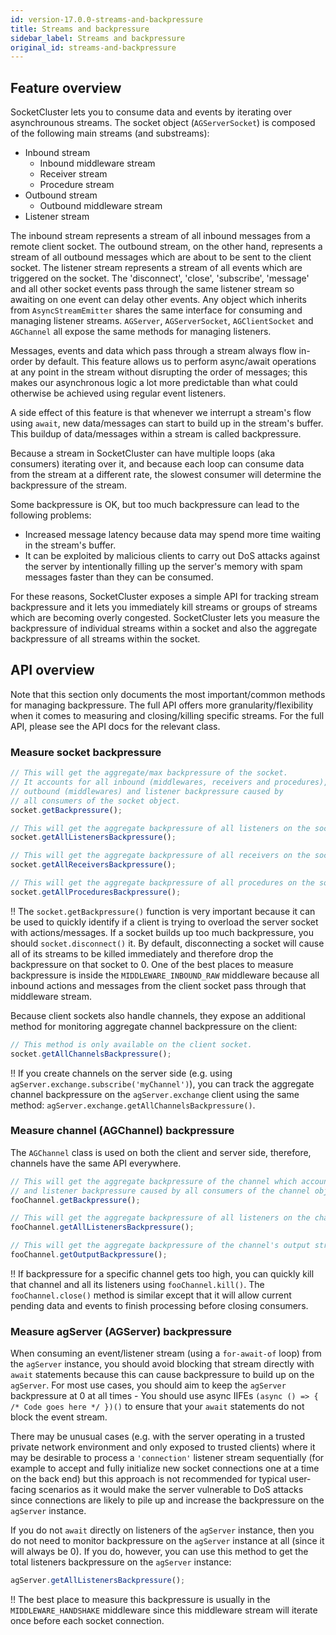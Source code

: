 ```yaml
---
id: version-17.0.0-streams-and-backpressure
title: Streams and backpressure
sidebar_label: Streams and backpressure
original_id: streams-and-backpressure
---
```


## Feature overview

SocketCluster lets you to consume data and events by iterating over asynchrounous streams.
The socket object (`AGServerSocket`) is composed of the following main streams (and substreams):

- Inbound stream
  - Inbound middleware stream
  - Receiver stream
  - Procedure stream
- Outbound stream
  - Outbound middleware stream
- Listener stream

The inbound stream represents a stream of all inbound messages from a remote client socket.
The outbound stream, on the other hand, represents a stream of all outbound messages which are about to be sent to the client socket.
The listener stream represents a stream of all events which are triggered on the socket. The 'disconnect', 'close', 'subscribe', 'message' and all other socket events pass through the same listener stream so awaiting on one event can delay other events. Any object which inherits from `AsyncStreamEmitter` shares the same interface for consuming and managing listener streams. `AGServer`, `AGServerSocket`, `AGClientSocket` and `AGChannel` all expose the same methods for managing listeners.

Messages, events and data which pass through a stream always flow in-order by default.
This feature allows us to perform async/await operations at any point in the stream without disrupting the order of messages; this makes our asynchronous logic a lot more predictable than what could otherwise be achieved using regular event listeners.

A side effect of this feature is that whenever we interrupt a stream's flow using `await`, new data/messages can start to build up in the stream's buffer.
This buildup of data/messages within a stream is called backpressure.

Because a stream in SocketCluster can have multiple loops (aka consumers) iterating over it, and because each loop can consume data from the stream at a different rate, the slowest consumer will determine the backpressure of the stream.

Some backpressure is OK, but too much backpressure can lead to the following problems:

- Increased message latency because data may spend more time waiting in the stream's buffer.
- It can be exploited by malicious clients to carry out DoS attacks against the server by intentionally filling up the server's memory with spam messages faster than they can be consumed.

For these reasons, SocketCluster exposes a simple API for tracking stream backpressure and it lets you immediately kill streams or groups of streams which are becoming overly congested. SocketCluster lets you measure the backpressure of individual streams within a socket and also the aggregate backpressure of all streams within the socket.

## API overview

Note that this section only documents the most important/common methods for managing backpressure.
The full API offers more granularity/flexibility when it comes to measuring and closing/killing specific streams.
For the full API, please see the API docs for the relevant class.

### Measure socket backpressure

```js
// This will get the aggregate/max backpressure of the socket.
// It accounts for all inbound (middlewares, receivers and procedures),
// outbound (middlewares) and listener backpressure caused by
// all consumers of the socket object.
socket.getBackpressure();

// This will get the aggregate backpressure of all listeners on the socket.
socket.getAllListenersBackpressure();

// This will get the aggregate backpressure of all receivers on the socket.
socket.getAllReceiversBackpressure();

// This will get the aggregate backpressure of all procedures on the socket.
socket.getAllProceduresBackpressure();
```

!! The `socket.getBackpressure()` function is very important because it can be used to quickly identify if a client is trying to overload the server socket with actions/messages. If a socket builds up too much backpressure, you should `socket.disconnect()` it. By default, disconnecting a socket will cause all of its streams to be killed immediately and therefore drop the backpressure on that socket to 0. One of the best places to measure backpressure is inside the `MIDDLEWARE_INBOUND_RAW` middleware because all inbound actions and messages from the client socket pass through that middleware stream.

Because client sockets also handle channels, they expose an additional method for monitoring aggregate channel backpressure on the client:

```js
// This method is only available on the client socket.
socket.getAllChannelsBackpressure();
```

!! If you create channels on the server side (e.g. using `agServer.exchange.subscribe('myChannel')`), you can track the aggregate channel backpressure on the `agServer.exchange` client using the same method: `agServer.exchange.getAllChannelsBackpressure()`.

### Measure channel (AGChannel) backpressure

The `AGChannel` class is used on both the client and server side, therefore, channels have the same API everywhere.

```js
// This will get the aggregate backpressure of the channel which accounts for all output
// and listener backpressure caused by all consumers of the channel object.
fooChannel.getBackpressure();

// This will get the aggregate backpressure of all listeners on the channel.
fooChannel.getAllListenersBackpressure();

// This will get the aggregate backpressure of the channel's output stream.
fooChannel.getOutputBackpressure();
```

!! If backpressure for a specific channel gets too high, you can quickly kill that channel and all its listeners using `fooChannel.kill()`. The `fooChannel.close()` method is similar except that it will allow current pending data and events to finish processing before closing consumers.

### Measure agServer (AGServer) backpressure

When consuming an event/listener stream (using a `for-await-of` loop) from the `agServer` instance, you should avoid blocking that stream directly with `await` statements because this can cause backpressure to build up on the `agServer`. For most use cases, you should aim to keep the `agServer` backpressure at 0 at all times - You should use async IIFEs `(async () => { /* Code goes here */ })()` to ensure that your `await` statements do not block the event stream.

There may be unusual cases (e.g. with the server operating in a trusted private network environment and only exposed to trusted clients) where it may be desirable to process a `'connection'` listener stream sequentially (for example to accept and fully initialize new socket connections one at a time on the back end) but this approach is not recommended for typical user-facing scenarios as it would make the server vulnerable to DoS attacks since connections are likely to pile up and increase the backpressure on the `agServer` instance.

If you do not `await` directly on listeners of the `agServer` instance, then you do not need to monitor backpressure on the `agServer` instance at all (since it will always be 0). If you do, however, you can use this method to get the total listeners backpressure on the `agServer` instance:

```js
agServer.getAllListenersBackpressure();
```

!! The best place to measure this backpressure is usually in the `MIDDLEWARE_HANDSHAKE` middleware since this middleware stream will iterate once before each socket connection.
